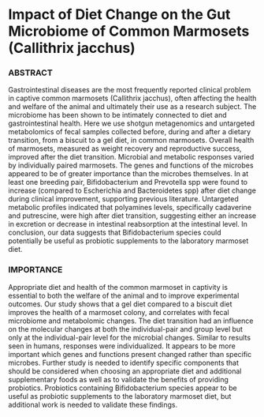 # Impact of Diet Change on the Gut Microbiome of Common Marmosets (Callithrix jacchus)

### ABSTRACT	
Gastrointestinal diseases are the most frequently reported clinical problem in captive common marmosets (Callithrix jacchus), often affecting the health and welfare of the animal and ultimately their use as a research subject. The microbiome has been shown to be intimately connected to diet and gastrointestinal health. Here we use shotgun metagenomics and untargeted metabolomics of fecal samples collected before, during and after a dietary transition, from a biscuit to a gel diet, in common marmosets. Overall health of marmosets, measured as weight recovery and reproductive success, improved after the diet transition. Microbial and metabolic responses varied by individually paired marmosets. The genes and functions of the microbes appeared to be of greater importance than the microbes themselves. In at least one breeding pair, Bifidobacterium and Prevotella spp were found to increase (compared to Escherichia and Bacteroidetes spp) after diet change during clinical improvement, supporting previous literature. Untargeted metabolic profiles indicated that polyamines levels, specifically cadaverine and putrescine, were high after diet transition, suggesting either an increase in excretion or decrease in intestinal reabsorption at the intestinal level. In conclusion, our data suggests that Bifidobacterium species could potentially be useful as probiotic supplements to the laboratory marmoset diet. 

### IMPORTANCE   
Appropriate diet and health of the common marmoset in captivity is essential to both the welfare of the animal and to improve experimental outcomes. Our study shows that a gel diet compared to a biscuit diet improves the health of a marmoset colony, and correlates with fecal microbiome and metabolomic changes. The diet transition had an influence on the molecular changes at both the individual-pair and group level but only at the individual-pair level for the microbial changes. Similar to results seen in humans, responses were individualized. It appears to be more important which genes and functions present changed rather than specific microbes. Further study is needed to identify specific components that should be considered when choosing an appropriate diet and additional supplementary foods as well as to validate the benefits of providing probiotics. Probiotics containing Bifidobacterium species appear to be useful as probiotic supplements to the laboratory marmoset diet, but additional work is needed to validate these findings. 

